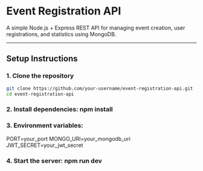 #  Event Registration API

A simple Node.js + Express REST API for managing event creation, user registrations, and statistics using MongoDB.

---

##  Setup Instructions

### 1. Clone the repository

```bash
git clone https://github.com/your-username/event-registration-api.git
cd event-registration-api
```

### 2. Install dependencies: npm install

### 3. Environment variables: 
PORT=your_port
MONGO_URI=your_mongodb_uri
JWT_SECRET=your_jwt_secret

### 4. Start the server: npm run dev
